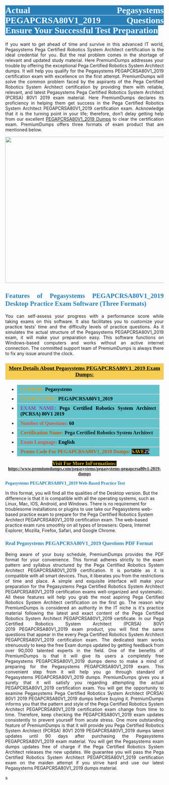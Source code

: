 <h1 style="text-align: justify;"><span style="color:#ffffff;"><span style="font-family:Georgia,serif;"><strong><span style="background-color:#2980b9;">Actual Pegasystems PEGAPCRSA80V1_2019 Questions Ensure Your Successful Test Preparation</span></strong></span></span></h1>

<p style="text-align: justify;">If you want to get ahead of time and survive in this advanced IT world, Pegasystems Pega Certified Robotics System Architect certification is the ideal credential for you. But the real problem comes in the shortage of relevant and updated study material. Here PremiumDumps addresses your trouble by offering the exceptional Pega Certified Robotics System Architect dumps. It will help you qualify for the Pegasystems PEGAPCRSA80V1_2019 certification exam with excellence on the first attempt. PremiumDumps will solve the common problem faced by the aspirants of the Pega Certified Robotics System Architect certification by providing them with reliable, relevant, and latest Pegasystems Pega Certified Robotics System Architect (PCRSA) 80V1 2019 exam material. Here PremiumDumps declares its proficiency in helping them get success in the Pega Certified Robotics System Architect PEGAPCRSA80V1_2019 certification exam. Acknowledge that it is the turning point in your life; therefore, don’t delay getting help from our excellent <a href="https://www.premiumdumps.com/pegasystems/pegasystems-pegapcrsa80v1-2019-dumps">PEGAPCRSA80V1_2019 Dumps</a> to clear the certification exam. PremiumDumps offers three formats of exam product that are mentioned below.</p>

<p style="text-align: center;"><a href="https://www.premiumdumps.com/pegasystems/pegasystems-pegapcrsa80v1-2019-dumps"><img alt="" src="https://i.imgur.com/KJGzbJ2.jpeg" style="width: 700px; height: 465px;" /></a></p>

<h2 style="text-align: justify;"><span style="color:#2980b9;"><span style="font-family:Georgia,serif;"><strong>Features of Pegasystems PEGAPCRSA80V1_2019 Desktop Practice Exam Software (Three Formats)</strong></span></span></h2>

<p style="text-align: justify;">You can self-assess your progress with a performance score while taking exams on this software. It also facilitates you to customize your practice tests’ time and the difficulty levels of practice questions. As it simulates the actual structure of the Pegasystems PEGAPCRSA80V1_2019 exam, it will make your preparation easy. This software functions on Windows-based computers and works without an active internet connection. The committed support team of PremiumDumps is always there to fix any issue around the clock.</p>

<h3 style="background: #f7ce50; border: 1px solid rgb(204, 204, 204); padding: 5px 10px; text-align: center;"><span style="font-family:Georgia,serif;"><u><u><span style="color:#000000;"><span style="font-size:11pt"><span style="line-height:normal"><b><span style="font-size:13.0pt"><span cambria="">More Details About Pegasystems PEGAPCRSA80V1_2019 Exam Dumps:</span></span></b></span></span></span></u></u></span></h3>

<ul>
	<li style="margin:0cm 10pt">
	<div style="background:#61c4cd; border: 1px solid rgb(204, 204, 204); padding: 5px 10px; text-align: justify;"><span style="font-family:Georgia,serif;"><span style="font-size:11pt"><span style="line-height:normal"><b><span style="font-size:12.0pt"><span new="" roman="" times=""><span style="color:#f39c12;">VENDOR:</span> <span style="color:#000000;">Pegasystems</span></span></span></b></span></span></span></div>
	</li>
	<li style="margin:0cm 10pt">
	<div style="background: #61c4cd; border: 1px solid rgb(204, 204, 204); padding: 5px 10px; text-align: justify;"><span style="font-family:Georgia,serif;"><span style="font-size:11pt"><span style="line-height:normal"><b><span style="font-size:12.0pt"><span new="" roman="" times=""><span style="color:#f39c12;">EXAM CCODE:</span> <span style="color:#000000;">PEGAPCRSA80V1_2019</span></span></span></b></span></span></span></div>
	</li>
	<li style="margin:0cm 10pt">
	<div style="background: #61c4cd; border: 1px solid rgb(204, 204, 204); padding: 5px 10px; text-align: justify;"><span style="font-family:Georgia,serif;"><span style="font-size:11pt"><span style="line-height:normal"><b><span style="font-size:12.0pt"><span new="" roman="" times=""><span style="color:#8e44ad;">EXAM NAME:</span> <span style="color:#000000;">Pega Certified Robotics System Architect (PCRSA) 80V1 2019</span></span></span></b></span></span></span></div>
	</li>
	<li style="margin:0cm 10pt">
	<div style="background: #61c4cd; border: 1px solid rgb(204, 204, 204); padding: 5px 10px;"><span style="font-family:Georgia,serif;"><span style="font-size:11pt"><span style="line-height:normal"><b><span style="font-size:12.0pt"><span new="" roman="" times=""><span style="color:#e74c3c;">Number of Questions:</span><span style="color:#000000;"><span style="color:#f1c40f;"> </span>60</span></span></span></b></span></span></span></div>
	</li>
	<li style="margin:0cm 10pt">
	<div style="background: #61c4cd; border: 1px solid rgb(204, 204, 204); padding: 5px 10px; text-align: justify;"><span style="font-family:Georgia,serif;"><span style="font-size:11pt"><span style="line-height:normal"><b><span style="font-size:12.0pt"><span new="" roman="" times=""><span style="color:#d35400;">Certification Name:</span> Pega Certified Robotics System Architect</span></span></b></span></span></span></div>
	</li>
	<li style="margin:0cm 10pt">
	<div style="background: #61c4cd; border: 1px solid rgb(204, 204, 204); padding: 5px 10px; text-align: justify;"><span style="font-family:Georgia,serif;"><span style="font-size:11pt"><span style="line-height:normal"><b><span style="font-size:12.0pt"><span new="" roman="" times=""><span style="color:#e74c3c;">Exam Language:</span> <span style="color:#000000;">English</span></span></span></b></span></span></span></div>
	</li>
	<li style="margin:0cm 10pt">
	<div style="background: #61c4cd; border: 1px solid rgb(204, 204, 204); padding: 5px 10px;"><span style="font-family:Georgia,serif;"><span style="font-size:11pt"><span style="line-height:normal"><b><span style="font-size:12.0pt"><span new="" roman="" times=""><span style="color:#d35400;">Promo Code For PEGAPCRSA80V1_2019 Dumps:</span><span style="color:#f1c40f;"> <span style="background-color:#000000;">SAVE</span></span><span style="color:#ffffff;"><span style="background-color:#000000;">25</span></span></span></span></b></span></span></span></div>
	</li>
</ul>

<p style="text-align: center;"><span style="font-family:Georgia,serif;"><strong><span style="font-size:16px;"><span style="color:#f1c40f;"><span style="background-color:#000000;">Visit For More InFormations:</span></span></span> <a href="https://www.premiumdumps.com/pegasystems/pegasystems-pegapcrsa80v1-2019-dumps">https://www.premiumdumps.com/pegasystems/pegasystems-pegapcrsa80v1-2019-dumps</a></strong></span></p>

<p><span style="color:#2980b9;"><span style="font-family:Georgia,serif;"><strong><strong><strong>Pegasystems PEGAPCRSA80V1_2019 Web-Based Practice Test</strong></strong></strong></span></span></p>

<p>In this format, you will find all the qualities of the Desktop version. But the difference is that it is compatible with all the operating systems, such as Linux, Mac, IOS, Android, and Windows. There is no requirement for troublesome installations or plugins to use take our Pegasystems web-based practice exam to prepare for the Pega Certified Robotics System Architect PEGAPCRSA80V1_2019 certification exam. The web-based practice exam runs smoothly on all types of browsers: Opera, Internet Explorer, Mozilla, Firefox, Safari, and Google Chrome.</p>

<h3 style="text-align: justify;"><span style="color:#2980b9;"><span style="font-family:Georgia,serif;"><strong><strong><strong>Real Pegasystems PEGAPCRSA80V1_2019 Questions PDF Format</strong></strong></strong></span></span></h3>

<p style="text-align: justify;">Being aware of your busy schedule, PremiumDumps provides the PDF format for your convenience. This format adheres strictly to the exam pattern and syllabus structured by the Pega Certified Robotics System Architect PEGAPCRSA80V1_2019 certification. It is portable as it is compatible with all smart devices. Thus, it liberates you from the restrictions of time and place. A simple and exquisite interface will make your preparation for the Pegasystems Pega Certified Robotics System Architect PEGAPCRSA80V1_2019 certification exams well-organized and systematic. All these features will help you grab the most aspiring Pega Certified Robotics System Architect certification on the first go. The reason why PremiumDumps is considered an authority in the IT niche is it's practice material following the latest and exact content of the Pega Certified Robotics System Architect PEGAPCRSA80V1_2019 certificate. In our Pega Certified Robotics System Architect (PCRSA) 80V1 2019 PEGAPCRSA80V1_2019 exam product, you will find the same questions that appear in the every Pega Certified Robotics System Architect PEGAPCRSA80V1_2019 certification exam. The dedicated team works strenuously to keep the free Exam dumps updated by getting feedback from over 90,000 talented experts in the field. One of the benefits of PremiumDumps is that it will give its users a completely free Pegasystems PEGAPCRSA80V1_2019 dumps demo to make a mind of preparing for the Pegasystems PEGAPCRSA80V1_2019 exam. This convenient step from it will help you go through standard of Pegasystems PEGAPCRSA80V1_2019 dumps. PremiumDumps gives you a surety that it will satisfy you regarding attempting the actual PEGAPCRSA80V1_2019 certification exam. You will get the opportunity to examine Pegasystems Pega Certified Robotics System Architect (PCRSA) 80V1 2019 PEGAPCRSA80V1_2019 dumps before buying it. PremiumDumps informs you that the pattern and style of the Pega Certified Robotics System Architect PEGAPCRSA80V1_2019 certification exam change from time to time. Therefore, keep checking the PEGAPCRSA80V1_2019 exam updates consistently to prevent yourself from acute stress. One more outstanding feature of PremiumDumps is that it will provide you Pega Certified Robotics System Architect (PCRSA) 80V1 2019 PEGAPCRSA80V1_2019 dumps latest updates until 90 days after purchasing the Pegasystems PEGAPCRSA80V1_2019 exam material. You will get the Pegasystems exam dumps updates free of charge if the Pega Certified Robotics System Architect releases the new updates. We guarantee you will pass the Pega Certified Robotics System Architect PEGAPCRSA80V1_2019 certification exam on the maiden attempt if you strive hard and use our latest Pegasystems PEGAPCRSA80V1_2019 dumps material.</p>

<p>s</p>
